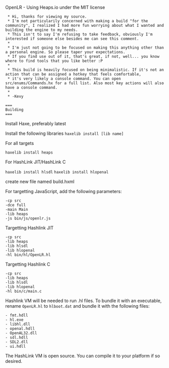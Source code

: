 OpenLR - Using Heaps.io under the MIT license

```
 * Hi, thanks for viewing my source.
 * I'm not particularily concerned with making a build "for the community", I realized I had more fun worrying about what I wanted and building the engine to my needs.
 * This isn't to say I'm refusing to take feedback, obviously I'm interested if someone else besides me can see this comment.
 * 
 * I'm just not going to be focused on making this anything other than a personal engine. So please taper your expectations.
 * If you find use out of it, that's great, if not, well... you know where to find tools that you like better :P
 * 
 * This build is heavily focused on being minimalistic. If it's not an action that can be assigned a hotkey that feels comfortable,
 * it's very likely a console command. You can open src/enums/Commands.hx for a full list. Also most key actions will also have a console command.
 * 
 * -Kevy
```


```
===
Building
===
```

Install Haxe, preferably latest

Install the following libraries ``haxelib install [lib name]``

For all targets

``haxelib install heaps``

For HashLink JIT/HashLink C

``haxelib install hlsdl``
``haxelib install hlopenal``

create new file named build.hxml

For targetting JavaScript, add the following parameters:

```
-cp src
-dce full
-main Main
-lib heaps
-js bin/js/openlr.js
```

Targetting Hashlink JIT

```
-cp src
-lib heaps
-lib hlsdl
-lib hlopenal
-hl bin/hl/OpenLR.hl
```

Targetting Hashlink C

```
-cp src
-lib heaps
-lib hlsdl
-lib hlopenal
-hl bin/c/main.c
```

Hashlink VM will be needed to run .hl files. To bundle it with an executable, rename ``OpenLR.hl`` to ``hlboot.dat`` and bundle it with the following files:
	
```
- fmt.hdll
- hl.exe
- libhl.dll
- openal.hdll
- OpenAL32.dll
- sdl.hdll
- SDL2.dll
- ui.hdll
```

The HashLink VM is open source. You can compile it to your platform if so desired.